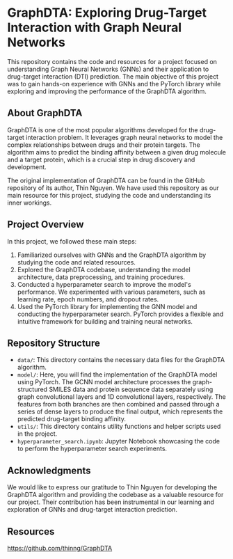 # GraphDTA: Exploring Drug-Target Interaction with Graph Neural Networks

This repository contains the code and resources for a project focused on understanding Graph Neural Networks (GNNs) and their application to drug-target interaction (DTI) prediction. The main objective of this project was to gain hands-on experience with GNNs and the PyTorch library while exploring and improving the performance of the GraphDTA algorithm.

## About GraphDTA

GraphDTA is one of the most popular algorithms developed for the drug-target interaction problem. It leverages graph neural networks to model the complex relationships between drugs and their protein targets. The algorithm aims to predict the binding affinity between a given drug molecule and a target protein, which is a crucial step in drug discovery and development.

The original implementation of GraphDTA can be found in the GitHub repository of its author, Thin Nguyen. We have used this repository as our main resource for this project, studying the code and understanding its inner workings.

## Project Overview

In this project, we followed these main steps:

1. Familiarized ourselves with GNNs and the GraphDTA algorithm by studying the code and related resources.
2. Explored the GraphDTA codebase, understanding the model architecture, data preprocessing, and training procedures.
3. Conducted a hyperparameter search to improve the model's performance. We experimented with various parameters, such as learning rate, epoch numbers, and dropout rates.
4. Used the PyTorch library for implementing the GNN model and conducting the hyperparameter search. PyTorch provides a flexible and intuitive framework for building and training neural networks.

## Repository Structure

- `data/`: This directory contains the necessary data files for the GraphDTA algorithm. 
- `model/`: Here, you will find the implementation of the GraphDTA model using PyTorch. The GCNN model architecture processes the graph-structured SMILES data and protein sequence data separately using graph convolutional layers and 1D convolutional layers, respectively. The features from both branches are then combined and passed through a series of dense layers to produce the final output, which represents the predicted drug-target binding affinity.
- `utils/`: This directory contains utility functions and helper scripts used in the project.
- `hyperparameter_search.ipynb`: Jupyter Notebook showcasing the code to perform the hyperparameter search experiments.


## Acknowledgments

We would like to express our gratitude to Thin Nguyen for developing the GraphDTA algorithm and providing the codebase as a valuable resource for our project. Their contribution has been instrumental in our learning and exploration of GNNs and drug-target interaction prediction.

## Resources

https://github.com/thinng/GraphDTA

